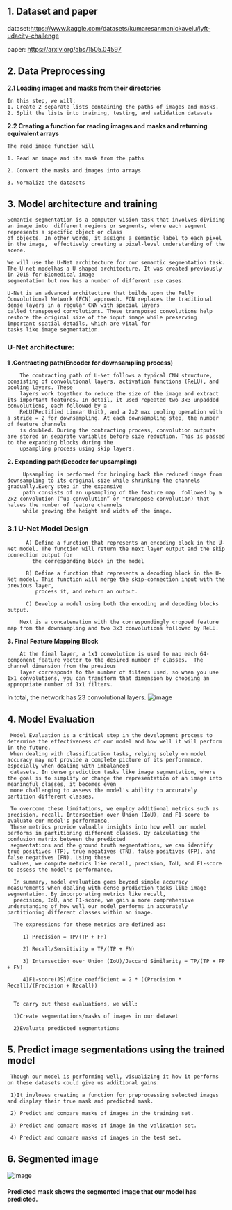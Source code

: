 ## **1. Dataset and paper**
   
  dataset:https://www.kaggle.com/datasets/kumaresanmanickavelu/lyft-udacity-challenge
  
  paper: https://arxiv.org/abs/1505.04597

## **2. Data Preprocessing**
<a class="anchor" id="2-1" name="2-1"></a>

   **2.1 Loading images and masks from their directories**
  
    In this step, we will:
    1. Create 2 separate lists containing the paths of images and masks.
    2. Split the lists into training, testing, and validation datasets

    
  **2.2 Creating a function for reading images and masks and returning equivalent arrays**
  
    The read_image function will
    
    1. Read an image and its mask from the paths
    
    2. Convert the masks and images into arrays
    
    3. Normalize the datasets
    
## **3. Model architecture and training**

    Semantic segmentation is a computer vision task that involves dividing an image into  different regions or segments, where each segment represents a specific object or class 
    of objects. In other words, it assigns a semantic label to each pixel in the image,  effectively creating a pixel-level understanding of the scene.
    
    We will use the U-Net architecture for our semantic segmentation task. The U-net modelhas a U-shaped architecture. It was created previously in 2015 for Biomedical image      
    segmentation but now has a number of different use cases.
    
    U-Net is an advanced architecture that builds upon the Fully Convolutional Network (FCN) approach. FCN replaces the traditional dense layers in a regular CNN with special layers    
    called transposed convolutions. These transposed convolutions help restore the original size of the input image while preserving important spatial details, which are vital for 
    tasks like image segmentation.

 ### U-Net architecture:
     
   **1 .Contracting path(Encoder for downsampling process)**
    
        The contracting path of U-Net follows a typical CNN structure, consisting of convolutional layers, activation functions (ReLU), and pooling layers. These 
        layers work together to reduce the size of the image and extract its important features. In detail, it used repeated two 3x3 unpadded convolutions, each followed by a 
        ReLU(Rectified Linear Unit), and a 2x2 max pooling operation with a stride = 2 for downsampling. At each downsampling step, the number of feature channels 
        is doubled. During the contracting process, convolution outputs are stored in separate variables before size reduction. This is passed to the expanding blocks during the 
        upsampling process using skip layers.

   **2. Expanding path(Decoder for upsampling)**
    
         Upsampling is performed for bringing back the reduced image from downsampling to its original size while shrinking the channels gradually.Every step in the expansive 
         path consists of an upsampling of the feature map  followed by a 2x2 convolution (“up-convolution” or "transpose convolution) that halves the number of feature channels 
         while growing the height and width of the image.

  ### **3.1 U-Net Model Design**
    
          A) Define a function that represents an encoding block in the U-Net model. The function will return the next layer output and the skip connection output for 
            the corresponding block in the model
            
          B) Define a function that represents a decoding block in the U-Net model. This function will merge the skip-connection input with the previous layer, 
             process it, and return an output.
             
          C) Develop a model using both the encoding and decoding blocks output.

        Next is a concatenation with the correspondingly cropped feature map from the downsampling and two 3x3 convolutions followed by ReLU.

   **3. Final Feature Mapping Block**
    
        At the final layer, a 1x1 convolution is used to map each 64-component feature vector to the desired number of classes.  The channel dimension from the previous 
        layer corresponds to the number of filters used, so when you use 1x1 convolutions, you can transform that dimension by choosing an appropriate number of 1x1 filters. 
        
   In total, the network has 23 convolutional layers.
   ![image](https://github.com/umang4002/Semantic-Segment-U-Net/assets/111570202/ac392078-b89c-4bc4-abaf-f95e267c3777)

 ## **4. Model Evaluation**
     
     Model Evaluation is a critical step in the development process to determine the effectiveness of our model and how well it will perform in the future. 
     When dealing with classification tasks, relying solely on model accuracy may not provide a complete picture of its performance, especially when dealing with imbalanced 
     datasets. In dense prediction tasks like image segmentation, where the goal is to simplify or change the representation of an image into meaningful classes, it becomes even 
     more challenging to assess the model's ability to accurately partition different classes.

     To overcome these limitations, we employ additional metrics such as precision, recall, Intersection over Union (IoU), and F1-score to evaluate our model's performance. 
     These metrics provide valuable insights into how well our model performs in partitioning different classes. By calculating the confusion matrix between the predicted             
     segmentations and the ground truth segmentations, we can identify true positives (TP), true negatives (TN), false positives (FP), and false negatives (FN). Using these 
     values, we compute metrics like recall, precision, IoU, and F1-score to assess the model's performance.

      In summary, model evaluation goes beyond simple accuracy measurements when dealing with dense prediction tasks like image segmentation. By incorporating metrics like recall, 
      precision, IoU, and F1-score, we gain a more comprehensive understanding of how well our model performs in accurately partitioning different classes within an image.

      The expressions for these metrics are defined as:
      
         1) Precision = TP/(TP + FP)
         
         2) Recall/Sensitivity = TP/(TP + FN)
         
         3) Intersection over Union (IoU)/Jaccard Similarity = TP/(TP + FP + FN)
         
         4)F1-score(JS)/Dice coefficient = 2 * ((Precision * Recall)/(Precision + Recall))
         

      To carry out these evaluations, we will:

      1)Create segmentations/masks of images in our dataset
      
      2)Evaluate predicted segmentations
      
  ## **5. Predict image segmentations using the trained model**

     Though our model is performing well, visualizing it how it performs on these datasets could give us additional gains.

     1)It invloves creating a function for preprocessing selected images and display their true mask and predicted mask.
       
     2) Predict and compare masks of images in the training set.

     3) Predict and compare masks of image in the validation set.

     4) Predict and compare masks of images in the test set.

## **6. Segmented image**
![image](![image](https://github.com/umang4002/Semantic-Segment-U-Net/assets/111570202/4e8d7a4f-8862-4617-817d-fcd13ab26ecc))

#### Predicted mask shows the segmented image that our model has predicted.
     
     

      

        
         

          


          
         
         
      
    
